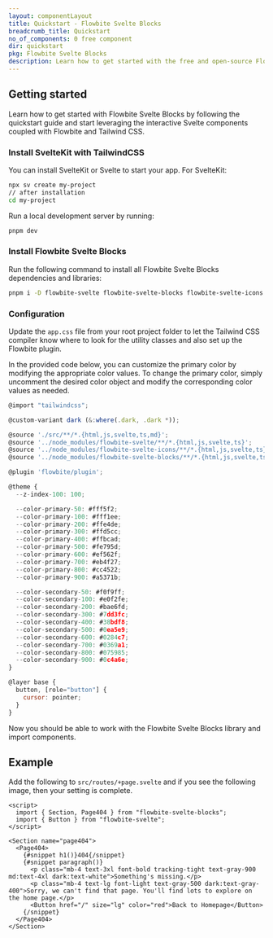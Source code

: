 ```yaml
---
layout: componentLayout
title: Quickstart - Flowbite Svelte Blocks
breadcrumb_title: Quickstart
no_of_components: 0 free component
dir: quickstart
pkg: Flowbite Svelte Blocks
description: Learn how to get started with the free and open-source Flowbite Svelte Blocks component library
---
```


## Getting started

Learn how to get started with Flowbite Svelte Blocks by following the quickstart guide and start leveraging the interactive Svelte components coupled with Flowbite and Tailwind CSS.

### Install SvelteKit with TailwindCSS

You can install SvelteKit or Svelte to start your app. For SvelteKit:

```bash example
npx sv create my-project
// after installation
cd my-project
```

Run a local development server by running:

```bash
pnpm dev
```

### Install Flowbite Svelte Blocks

Run the following command to install all Flowbite Svelte Blocks dependencies and libraries:

```sh
pnpm i -D flowbite-svelte flowbite-svelte-blocks flowbite-svelte-icons flowbite-typography flowbite
```

### Configuration

Update the `app.css` file from your root project folder to let the Tailwind CSS compiler know where to look for the utility classes and also set up the Flowbite plugin.

In the provided code below, you can customize the primary color by modifying the appropriate color values. To change the primary color, simply uncomment the desired color object and modify the corresponding color values as needed.

```js
@import "tailwindcss";

@custom-variant dark (&:where(.dark, .dark *));

@source './src/**/*.{html,js,svelte,ts,md}';
@source '../node_modules/flowbite-svelte/**/*.{html,js,svelte,ts}';
@source '../node_modules/flowbite-svelte-icons/**/*.{html,js,svelte,ts}';
@source '../node_modules/flowbite-svelte-blocks/**/*.{html,js,svelte,ts}';

@plugin 'flowbite/plugin';

@theme {
  --z-index-100: 100;

  --color-primary-50: #fff5f2;
  --color-primary-100: #fff1ee;
  --color-primary-200: #ffe4de;
  --color-primary-300: #ffd5cc;
  --color-primary-400: #ffbcad;
  --color-primary-500: #fe795d;
  --color-primary-600: #ef562f;
  --color-primary-700: #eb4f27;
  --color-primary-800: #cc4522;
  --color-primary-900: #a5371b;

  --color-secondary-50: #f0f9ff;
  --color-secondary-100: #e0f2fe;
  --color-secondary-200: #bae6fd;
  --color-secondary-300: #7dd3fc;
  --color-secondary-400: #38bdf8;
  --color-secondary-500: #0ea5e9;
  --color-secondary-600: #0284c7;
  --color-secondary-700: #0369a1;
  --color-secondary-800: #075985;
  --color-secondary-900: #0c4a6e;
}

@layer base {
  button, [role="button"] {
    cursor: pointer;
  }
}
```

Now you should be able to work with the Flowbite Svelte Blocks library and import components.

## Example

Add the following to `src/routes/+page.svelte` and if you see the following image, then your setting is complete.

```svelte example hideResponsiveButtons
<script>
  import { Section, Page404 } from "flowbite-svelte-blocks";
  import { Button } from "flowbite-svelte";
</script>

<Section name="page404">
  <Page404>
    {#snippet h1()}404{/snippet}
    {#snippet paragraph()}
      <p class="mb-4 text-3xl font-bold tracking-tight text-gray-900 md:text-4xl dark:text-white">Something's missing.</p>
      <p class="mb-4 text-lg font-light text-gray-500 dark:text-gray-400">Sorry, we can't find that page. You'll find lots to explore on the home page.</p>
      <Button href="/" size="lg" color="red">Back to Homepage</Button>
    {/snippet}
  </Page404>
</Section>
```
